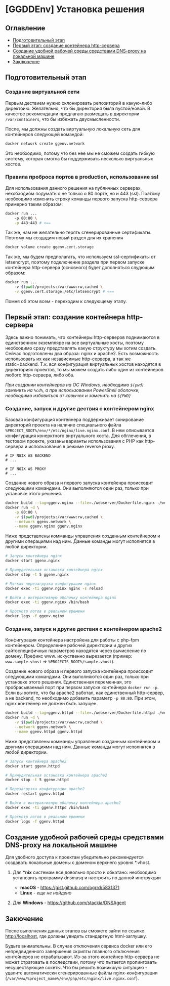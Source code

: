 # [GGDDEnv] Установка решения

## Оглавление

- [Подготовительный этап](#prepare)
- [Первый этап: создание контейнера http-сервера](#first)
- [Создание удобной рабочей среды средствами DNS-proxy на локальной машине](#localdns)
- [Заключенне](#final)

## <a name="prepare"></a>Подготовительный этап

### Создание виртуальной сети

Первым дествием нужно склонировать репозиторий в какую-либо директоию.
Желательно, что бы директория была пустой/новой. В качестве рекомендации
предлагаю размещать в директории `/var/containers`, что бы избежать
двусмысленности.

После, мы должны создать виртуальную локальную сеть для контейнеров следующей
командой:

```bash
docker network create ggenv.network
```

Это необходимо, потому что без нее мы не сможем создать гибкую систему, которая
смогла бы поддерживать несколько виртуальных хостов.

### Правила проброса портов в production, использование ssl

Для использования данного решения на публичных серверах, нехобходиом подумать о
не только о 80 порте, но и 443 (ssl). Поэтому необходимо изменить строку команды
первого запуска http-сервера примерно таким образом:

```bash
docker run ...
    -p 80:80 \
    -p 443:443 # <==
```

Так же, нам не желательно терять сгенерированные сертификаты. Поэтому мы
создадим новый раздел для их хранения

```bash
docker volume create ggenv.cert.storage
```

Так же, мы будем предполагать, что используем ssl-сертификаты от letsencrypt,
поэтому подключение раздела при первом запуске контейнера http-сервера
(основного) будет дополняться слудющим образом:

```bash
docker run ...
    -v $(pwd)/projects:/var/www:rw,cached \
    -v ggenv.cert.storage:/etc/letsencrypt # <==
```

Помня об этом всем - переходим к следующему этапу.

## <a name="first"></a>Первый этап: создание контейнера http-сервера

Здесь важно понимать, что контейнеры http-серверов поднимаются в единственном
экземпляре на все виртуальные хосты, поэтому необходимо сразу представлять
какую структуру мы хотим создать. Сейчас подготовлены два образа: nginx и
apache2. Есть возможность использовать их как независимые http-сервера, а так
же static+backend. Т.к. вся конфигурация виртуальных хостов находятся в
директориях проектов, то мы можем создать либо один из контейнеров любого
http-сервера, либо оба.

*При создании контейнеров на ОС Windows, необходимо ```$(pwd)``` заменить на
```%cd%```, а при использовании PowerShell оболочки, необходимо избавиться от
кавычек и заменить на ```${PWD}```*

### Создание, запуск и другие дествия с контейнером nginx

Базовая конфигурация контейнера поддерживает скнирование директорий проекта на
наличие специального файла `%PROJECT_ROOT%/env/*/etc/nginx/live.nginx.conf`.
В нем описывается конфигурация конерктного виртуального хоста. Для обглечения,
в тестовом проекте, указаны варианты использования с PHP как http-сервера и
использования в режиме reverse proxy.

```smartyconfig
# IF NGIX AS BACKEND
# ...

# IF NGIX AS PROXY
# ...
```

Создание нового образа и первого запуска контейенра происходит следующими
командами. Они выполняются один раз, только при установке этого решения.

```bash
docker build --tag=ggenv.nginx --file=./webserver/Dockerfile.nginx ./webserver
docker run -d \
    -p 80:80 \
    -v $(pwd)/projects:/var/www:rw,cached \
    --network ggenv.network \
    --name ggenv.nginx ggenv.nginx
```

Ниже представлены комманды управления созданным контейнером и другими операциями
над ним. Данные команды могут исполнятся в любой директории.

```bash
# Запуск контейнера nginx
docker start ggenv.nginx

# Принудительная остановка контейнера nginx
docker stop -t 5 ggenv.nginx

# Мягкая перезагрузка конфигурации nginx
docker exec -ti ggenv.nginx nginx -s reload

# Войти в интерактивную оболочку контейнера nginx
docker exec -ti ggenv.nginx /bin/bash

# Просмотр логов в реальном времени
docker logs -f ggenv.nginx
```

### Создание, запуск и другие дествия с контейнером apache2

Конфигурация контейнера настройена для работы с php-fpm контейенром. Определение
рабочей директории и других сайтоспецифичных параметров находятся через
вычисление по домену. Префикс www. искуственно вырезается (пример:
`www.sample.vhost` => `%PROJECTS_ROOT%/sample.vhost`).

Создание нового образа и первого запуска контейенра происходит следующими
командами. Они выполняются один раз, только при установке этого решения.
Единственная переменная, это пробрасываемый порт при первом запуске контейнера
`docker run -p`. Если вы хотите, что бы apache2 работал, как единственный
http-сервер, а не backend, то необходимо добавить параметр `-p 80:80`. При этом,
nginx контейнер не должен быть запущен.

```bash
docker build --tag=ggenv.httpd --file=./webserver/Dockerfile.httpd ./webserver
docker run -d \
    -v $(pwd)/projects:/var/www:rw,cached \
    --network ggenv.network \
    --name ggenv.httpd ggenv.httpd
```

Ниже представлены комманды управления созданным контейнером и другими операциями
над ним. Данные команды могут исполнятся в любой директории.

```bash
# Запуск контейнера apache2
docker start ggenv.httpd

# Принудительная остановка контейнера apache2
docker stop -t 5 ggenv.httpd

# Перезагрузка конфигурации apache2
docker restart ggenv.httpd

# Войти в интерактивную оболочку контейнера apache2
docker exec -ti ggenv.httpd /bin/bash

# Просмотр логов в реальном времени
docker logs -f ggenv.httpd
```

## <a name="loacldns"></a>Создание удобной рабочей среды средствами DNS-proxy на локальной машине

Для удобного доступа к проектам убедительно рекомендуется создавать локальные
домены с доменом верхнего уровня *.vhost.

1. Для **\*nix** системам все довольно просто и обкатано: необходимо установить
программу dnsmasq и настроить по данной инструкции

    - **macOS** - https://gist.github.com/ogrrd/5831371
    - **Linux** - *еще не найдено*

2. Для **Windows** - https://github.com/stackia/DNSAgent 

## <a name="final"></a>Закючение

После выполнения данных этапов вы сможете зайти  по ссылке <http://localhost>,
где должны увидеть стандартную html-заглушку.

Будьте внимательны. В случае отключения сервиса docker или его непредвиденного
завершения скрипты плавного отключения контейнеров не отрабатывают. Из-за этого
контейнер http-сервера не может стратовать в последствии, потому что пытается
пропинговать несуществующие сокеты. Что бы решить возникшую ситуацию - удалите
автоматически сгенерированные файлы nginx-конфигурации
(```/var/www/%project_name%/env/php/etc/nginx/live.nginx.conf```).
